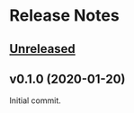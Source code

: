 # Release Notes

## [Unreleased](https://github.com/laravel/tinker/compare/v0.1.0...master)


## v0.1.0 (2020-01-20)

Initial commit.
